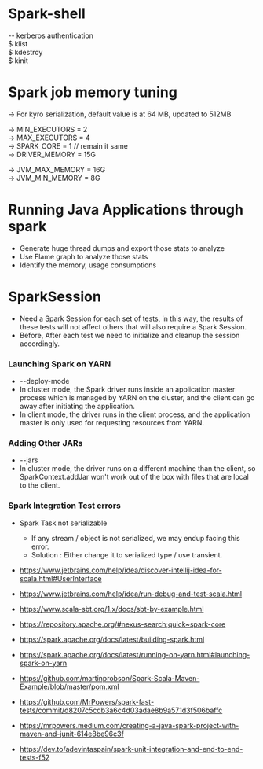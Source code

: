 # Spark-shell

 -- kerberos authentication  \
    $ klist \
    $ kdestroy \
    $ kinit

# Spark job memory tuning

-> For kyro serialization, default value is at 64 MB, updated to 512MB

-> MIN_EXECUTORS = 2 \
-> MAX_EXECUTORS = 4 \
-> SPARK_CORE = 1  // remain it same \
-> DRIVER_MEMORY = 15G

-> JVM_MAX_MEMORY = 16G \
-> JVM_MIN_MEMORY = 8G


# Running Java Applications through spark

  - Generate huge thread dumps and export those stats to analyze
  - Use Flame graph to analyze those stats
  - Identify the memory, usage consumptions


# SparkSession
 
  - Need a Spark Session for each set of tests, in this way, the results of these tests will not affect others that will also require a Spark Session.
  - Before, After each test we need to initialize and cleanup the session accordingly.
  
### Launching Spark on YARN

  - --deploy-mode
  - In cluster mode, the Spark driver runs inside an application master process which is managed by YARN on the cluster, and the client can go away after initiating the application.
  - In client mode, the driver runs in the client process, and the application master is only used for requesting resources from YARN.

### Adding Other JARs
  - --jars
  - In cluster mode, the driver runs on a different machine than the client, so SparkContext.addJar won't work out of the box with files that are local to the client.

### Spark Integration Test errors
  - Spark Task not serializable
    - If any stream / object is not serialized, we may endup facing this error.
    - Solution : Either change it to serialized type / use transient.


 - https://www.jetbrains.com/help/idea/discover-intellij-idea-for-scala.html#UserInterface
 - https://www.jetbrains.com/help/idea/run-debug-and-test-scala.html

 - https://www.scala-sbt.org/1.x/docs/sbt-by-example.html
 - https://repository.apache.org/#nexus-search;quick~spark-core
 
 - https://spark.apache.org/docs/latest/building-spark.html
 - https://spark.apache.org/docs/latest/running-on-yarn.html#launching-spark-on-yarn 
 - https://github.com/martinprobson/Spark-Scala-Maven-Example/blob/master/pom.xml
 - https://github.com/MrPowers/spark-fast-tests/commit/d8207c5cdb3a6c4d03adae8b9a571d3f506baffc
 - https://mrpowers.medium.com/creating-a-java-spark-project-with-maven-and-junit-614e8be96c3f

 - https://dev.to/adevintaspain/spark-unit-integration-and-end-to-end-tests-f52
